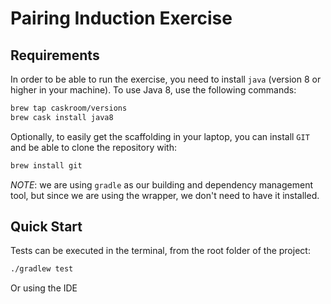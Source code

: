 # Pairing Induction Exercise

## Requirements

In order to be able to run the exercise, you need to install `java` (version 8
or higher in your machine). To use Java 8, use the following commands:

```bash
brew tap caskroom/versions
brew cask install java8
```

Optionally, to easily get the scaffolding in your laptop, you can install `GIT`
and be able to clone the repository with:

 ```bash
 brew install git
 ```

_NOTE_: we are using `gradle` as our building and dependency management tool,
but since we are using the wrapper, we don't need to have it installed.


## Quick Start

Tests can be executed in the terminal, from the root folder of the project:

```bash
./gradlew test
```

Or using the IDE
